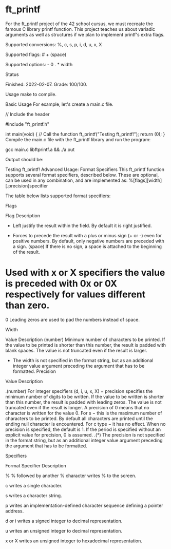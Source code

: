 # ft_printf

For the ft_printf project of the 42 school cursus, we must recreate the famous C library printf function. This project teaches us about variadic arguments as well as structures if we plan to implement printf's extra flags.

Supported conversions: %, c, s, p, i, d, u, x, X

Supported flags: # + (space)

Supported options: - 0 . * width

Status

Finished: 2022-02-07. Grade: 100/100.

Usage
make to compile.

Basic Usage
For example, let's create a main.c file.

// Include the header

#include "ft_printf.h"

int main(void)
{
      // Call the function
      ft_printf("Testing ft_printf!");
      return (0);
}
Compile the main.c file with the ft_printf library and run the program:

gcc main.c libftprintf.a && ./a.out

Output should be:

Testing ft_printf!
Advanced Usage: Format Specifiers
This ft_printf function supports several format specifiers, described below. These are optional, can be used in any combination, and are implemented as: %[flags][width][.precision]specifier

The table below lists supported format specifiers:

Flags

Flag	Description

-	Left justify the result within the field. By default it is right justified.

+	Forces to precede the result with a plus or minus sign (+ or -) even for positive numbers. By default, only negative numbers are preceded with a sign.
(space)	If there is no sign, a space is attached to the beginning of the result.

#	Used with x or X specifiers the value is preceded with 0x or 0X respectively for values different than zero.

0	Leading zeros are used to pad the numbers instead of space.

Width

Value	Description
(number)	Minimum number of characters to be printed. If the value to be printed is shorter than this number, the result is padded with blank spaces. The value is not truncated even if the result is larger.

*	The width is not specified in the format string, but as an additional integer value argument preceding the argument that has to be formatted.
Precision

Value	Description

.(number)	For integer specifiers (d, i, u, x, X) − precision specifies the minimum number of digits to be written. If the value to be written is shorter than this number, the result is padded with leading zeros. The value is not truncated even if the result is longer. A precision of 0 means that no character is written for the value 0. For s − this is the maximum number of characters to be printed. By default all characters are printed until the ending null character is encountered. For c type − it has no effect. When no precision is specified, the default is 1. If the period is specified without an explicit value for precision, 0 is assumed.
.(*)	The precision is not specified in the format string, but as an additional integer value argument preceding the argument that has to be formatted.

Specifiers

Format Specifier	Description

%	% followed by another % character writes % to the screen.

c	writes a single character.

s	writes a character string.

p	writes an implementation-defined character sequence defining a pointer address.

d or i	writes a signed integer to decimal representation.

u	writes an unsigned integer to decimal representation.

x or X	writes an unsigned integer to hexadecimal representation.
